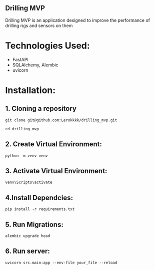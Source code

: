 Drilling MVP
---
Drilling MVP is an application designed to improve the performance of drilling rigs and sensors on them
# Technologies Used:
- FastAPI
- SQLAlchemy, Alembic
- uvicorn

# Installation:
## 1. Cloning a repository

`git clone git@github.com:Lerokkkk/drilling_mvp.git`

`cd drilling_mvp`
## 2. Create Virtual Environment:
`python -m venv venv`
## 3. Activate Virtual Environment:
`venv\Scripts\activate`
## 4.Install Dependcies:
`pip install -r requirements.txt`
## 5. Run Migrations:
`alembic upgrade head`
## 6. Run server:
`uvicorn src.main:app --env-file your_file --reload`